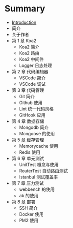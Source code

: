 # Summary

* [Introduction](README.md)
* 简介
* 关于作者
* 第 1 章  Koa2
   * Koa2  简介
   * Koa2  路由
   * Koa2  中间件
   * Logger  日志处理
* 第 2 章  代码编辑器
   * VSCode 简介
   * VSCode  调试
* 第 3 章  代码管理
   * Git  简介
   * Github  使用
   * Lint  统一代码风格
   * GitHook 应用
* 第 4 章  数据存储
   * Mongodb  简介
   * Mongoose 的使用
* 第 5 章  缓存管理
   * Memorycache  使用
   * Redis  使用
* 第 6 章  单元测试
   * UnitTest  概念与使用
   * RouterTest  自动路由测试
   * Istanbul 测试覆盖率
* 第 7 章  压力测试
   * webbench  的使用
   * ab  的使用
* 第 8 章  部署
   * SSH  简介
   * Docker  使用
   * PM2  使用

